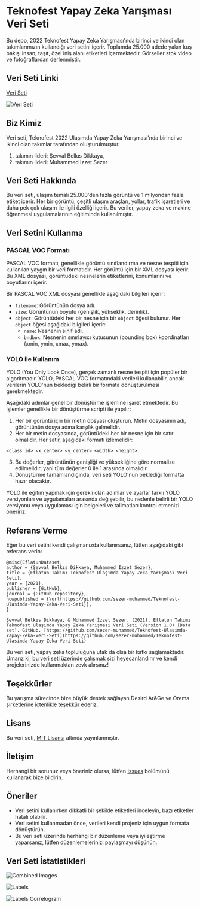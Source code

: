 # Teknofest Yapay Zeka Yarışması Veri Seti

Bu depo, 2022 Teknofest Yapay Zeka Yarışması'nda birinci ve ikinci olan takımlarımızın kullandığı veri setini içerir. Toplamda 25.000 adede yakın kuş bakışı insan, taşıt, özel iniş alanı etiketleri içermektedir. Görseller stok video ve fotoğraflardan derlenmiştir.

## Veri Seti Linki
[Veri Seti](https://bit.ly/EflatunDataSet)

![Veri Seti](images\bit.ly_3POeBPz.png)

## Biz Kimiz

Veri seti, Teknofest 2022 Ulaşımda Yapay Zeka Yarışması'nda birinci ve ikinci olan takımlar tarafından oluşturulmuştur. 

1. takımın lideri: Şevval Belkıs Dikkaya, 
2. takımın lideri: Muhammed İzzet Sezer
## Veri Seti Hakkında

Bu veri seti, ulaşım temalı 25.000'den fazla görüntü ve 1 milyondan fazla etiket içerir. Her bir görüntü, çeşitli ulaşım araçları, yollar, trafik işaretleri ve daha pek çok ulaşım ile ilgili özelliği içerir. Bu veriler, yapay zeka ve makine öğrenmesi uygulamalarının eğitiminde kullanılmıştır.

## Veri Setini Kullanma

### PASCAL VOC Formatı

PASCAL VOC formatı, genellikle görüntü sınıflandırma ve nesne tespiti için kullanılan yaygın bir veri formatıdır. Her görüntü için bir XML dosyası içerir. Bu XML dosyası, görüntüdeki nesnelerin etiketlerini, konumlarını ve boyutlarını içerir.

Bir PASCAL VOC XML dosyası genellikle aşağıdaki bilgileri içerir:

- `filename`: Görüntünün dosya adı.
- `size`: Görüntünün boyutu (genişlik, yükseklik, derinlik).
- `object`: Görüntüdeki her bir nesne için bir `object` öğesi bulunur. Her `object` öğesi aşağıdaki bilgileri içerir:
  - `name`: Nesnenin sınıf adı.
  - `bndbox`: Nesnenin sınırlayıcı kutusunun (bounding box) koordinatları (xmin, ymin, xmax, ymax).

### YOLO ile Kullanım

YOLO (You Only Look Once), gerçek zamanlı nesne tespiti için popüler bir algoritmadır. YOLO, PASCAL VOC formatındaki verileri kullanabilir, ancak verilerin YOLO'nun beklediği belirli bir formata dönüştürülmesi gerekmektedir. 

Aşağıdaki adımlar genel bir dönüştürme işlemine işaret etmektedir. Bu işlemler genellikle bir dönüştürme scripti ile yapılır:

1. Her bir görüntü için bir metin dosyası oluşturun. Metin dosyasının adı, görüntünün dosya adına karşılık gelmelidir.
2. Her bir metin dosyasında, görüntüdeki her bir nesne için bir satır olmalıdır. Her satır, aşağıdaki formatı izlemelidir:
```
<class id> <x_center> <y_center> <width> <height>
```

3. Bu değerler, görüntünün genişliği ve yüksekliğine göre normalize edilmelidir, yani tüm değerler 0 ile 1 arasında olmalıdır.
4. Dönüştürme tamamlandığında, veri seti YOLO'nun beklediği formatta hazır olacaktır.

YOLO ile eğitim yapmak için gerekli olan adımlar ve ayarlar farklı YOLO versiyonları ve uygulamaları arasında değişebilir, bu nedenle belirli bir YOLO versiyonu veya uygulaması için belgeleri ve talimatları kontrol etmenizi öneririz.



## Referans Verme

Eğer bu veri setini kendi çalışmanızda kullanırsanız, lütfen aşağıdaki gibi referans verin:

```
@misc{EflatunDataset,
author = {Şevval Belkıs Dikkaya, Muhammed İzzet Sezer},
title = {Eflatun Takımı Teknofest Ulaşımda Yapay Zeka Yarışması Veri Seti},
year = {2021},
publisher = {GitHub},
journal = {GitHub repository},
howpublished = {\url{https://github.com/sezer-muhammed/Teknofest-Ulasimda-Yapay-Zeka-Veri-Seti}},
}
```

```
Şevval Belkıs Dikkaya, & Muhammed İzzet Sezer. (2021). Eflatun Takımı Teknofest Ulaşımda Yapay Zeka Yarışması Veri Seti (Version 1.0) [Data set]. GitHub. [https://github.com/sezer-muhammed/Teknofest-Ulasimda-Yapay-Zeka-Veri-Seti](https://github.com/sezer-muhammed/Teknofest-Ulasimda-Yapay-Zeka-Veri-Seti)
```

Bu veri seti, yapay zeka topluluğuna ufak da olsa bir katkı sağlamaktadır. Umarız ki, bu veri seti üzerinde çalışmak sizi heyecanlandırır ve kendi projelerinizde kullanmaktan zevk alırsınız!


## Teşekkürler

Bu yarışma sürecinde bize büyük destek sağlayan Desird Ar&Ge ve Orema şirketlerine içtenlikle teşekkür ederiz.

## Lisans

Bu veri seti, [MIT Lisansı](LICENSE) altında yayınlanmıştır.

## İletişim

Herhangi bir sorunuz veya öneriniz olursa, lütfen [Issues](https://github.com/sezer-muhammed/Teknofest-Ulasimda-Yapay-Zeka-Veri-Seti/issues) bölümünü kullanarak bize bildirin.

## Öneriler

- Veri setini kullanırken dikkatli bir şekilde etiketleri inceleyin, bazı etiketler hatalı olabilir.
- Veri setini kullanmadan önce, verileri kendi projeniz için uygun formata dönüştürün.
- Bu veri seti üzerinde herhangi bir düzenleme veya iyileştirme yaparsanız, lütfen düzenlemelerinizi paylaşmayı düşünün.
## Veri Seti İstatistikleri

![Combined Images](./images/combined_image.jpg)

![Labels](./images/labels.jpg)

![Labels Correlogram](./images/labels_correlogram.jpg)
